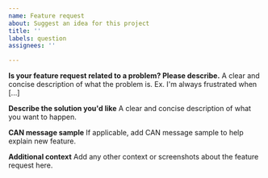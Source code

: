 ```yaml
---
name: Feature request
about: Suggest an idea for this project
title: ''
labels: question
assignees: ''

---
```


**Is your feature request related to a problem? Please describe.**
A clear and concise description of what the problem is. Ex. I'm always frustrated when [...]

**Describe the solution you'd like**
A clear and concise description of what you want to happen.

**CAN message sample**
If applicable, add CAN message sample to help explain new feature.

**Additional context**
Add any other context or screenshots about the feature request here.
